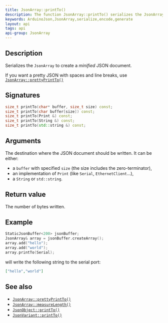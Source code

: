 ```yaml
---
title: JsonArray::printTo()
description: The function JsonArray::printTo() serializes the JsonArray to create a minified JSON document.
keywords: ArduinoJson,JsonArray,serialize,encode,generate
layout: api
tags: api
api-group: JsonArray
---
```


## Description

Serializes the `JsonArray` to create a *minified* JSON document.

If you want a pretty JSON with spaces and line breaks, use [`JsonArray::prettyPrintTo()`]({{site.baseurl}}/api/jsonarray/prettyprintto/)

## Signatures

```c++
size_t printTo(char* buffer, size_t size) const;
size_t printTo(char buffer[size]) const;
size_t printTo(Print &) const;
size_t printTo(String &) const;
size_t printTo(std::string &) const;
```

## Arguments

The destination where the JSON document should be written.
It can be either:

* a `buffer` with specified `size` (the size includes the zero-terminator),
* an implementation of `Print` (like `Serial`, `EthernetClient`...),
* a `String` or `std::string`.

## Return value

The number of bytes written.

## Example

```c++
StaticJsonBuffer<200> jsonBuffer;
JsonArray& array = jsonBuffer.createArray();
array.add("hello");
array.add("world");
array.printTo(Serial);
```

will write the following string to the serial port:

```json
["hello","world"]
```

## See also

* [`JsonArray::prettyPrintTo()`]({{site.baseurl}}/api/jsonarray/prettyprintto/)
* [`JsonArray::measureLength()`]({{site.baseurl}}/api/jsonarray/measurelength/)
* [`JsonObject::printTo()`]({{site.baseurl}}/api/jsonobject/printto/)
* [`JsonVariant::printTo()`]({{site.baseurl}}/api/jsonvariant/printto/)